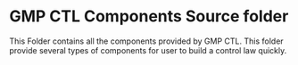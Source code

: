 # GMP CTL Components Source folder

This Folder contains all the components provided by GMP CTL.
This folder provide several types of components for user to build a control law quickly.
